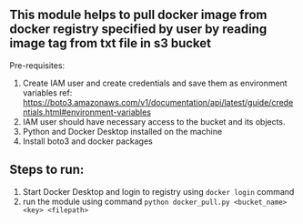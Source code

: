 ## This module helps to pull docker image from docker registry specified by user by reading image tag from txt file in s3 bucket

Pre-requisites:

1. Create IAM user and create credentials and save them as environment variables ref: https://boto3.amazonaws.com/v1/documentation/api/latest/guide/credentials.html#environment-variables
2. IAM user should have necessary access to the bucket and its objects.
3. Python and Docker Desktop installed on the machine
4. Install boto3 and docker packages

## Steps to run:

1. Start Docker Desktop and login to registry using `docker login` command
2. run the module using command `python docker_pull.py <bucket_name> <key> <filepath>`
